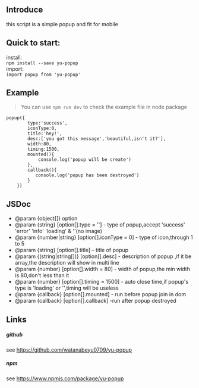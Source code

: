 ## Introduce  

this script is a simple popup and fit for mobile

## Quick to start:

install:     
`npm install --save yu-popup `    
import:  
`import popup from 'yu-popup' `

## Example

>You can use `npm run dev` to check the example file in node package

    popup({
            type:'success',
            iconType:0,
            title:'hey!',
            desc:['you got this message','beautiful,isn't it?'],
            width:80,
            timing:1500,
            mounted(){
                console.log('popup will be create')
            },
            callback(){
               console.log('popup has been destroyed')
            }
        })
        
## JSDoc

 * @param {object[]} option
 * @param {string} [option[].type = ''] - type of popup,accept 'success' 'error' 'info' 'loading' & ''(no image)
 * @param {number|string} [option[].iconType = 0] - type of icon,through 1 to 5
 * @param {string} [option[].title] - title of popup
 * @param {(string|string[])} [option[].desc] - description of popup ,if it be array,the description will show in multi line
 * @param {number} [option[].width = 80] - width of popup,the min width is 80,don't less than it
 * @param {number} [option[].timing = 1500] - auto close time,if popup's type is 'loading' or '',timing will be useless
 * @param {callback} [option[].mounted] - run before popup join in dom
 * @param {callback} [option[].callback] -run after popup destroyed

## Links

##### github  
see https://github.com/watanabeyu0709/yu-popup
##### npm  
see https://www.npmjs.com/package/yu-popup
